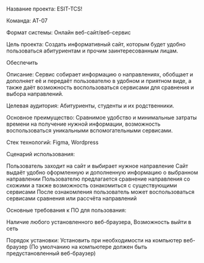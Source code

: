 Название проекта: ESIT-TCS!

Команда: АТ-07

Формат системы: Онлайн веб-сайт/веб-сервис

Цель проекта:
Создать информативный сайт, которым будет удобно пользоваться абитуриентам и прочим заинтересованным лицам.

Обеспечить

Описание:
Сервис собирает информацию о направлениях, обобщает и дополняет её и передаёт пользователю в удобном и приятном виде, а также даёт возможность
воспользоваться сервисами для сравнения и выбора направлений.

Целевая аудитория:
Абитуриенты, студенты и их родственники.

Основное преимущество:
Сравнимое удобство и минимальные затраты времени на получение нужной информации, возможность воспользоваться уникальными вспомогательными сервисами.

Стек технологий: Figma, Wordpress

Сценарий использования:

Пользователь заходит на сайт и выбирает нужное направление
Сайт выдаёт удобно оформленную и дополненную информацию о выбранном направлении
Пользователю предлагается сравнение направления со схожими а также возможность ознакомиться с существующими сервисами
После ознакомления пользователь может воспользоваться сервисами сравнения или рассчёта направлений

Основные требования к ПО для пользования:

Наличие любого установленного веб-браузера, 
Возможность выйти в сеть

Порядок установки:
Установить при необходимости на компьютер веб-браузер (По умолчанию на компьютере должен быть предустановленный веб-браузер)
